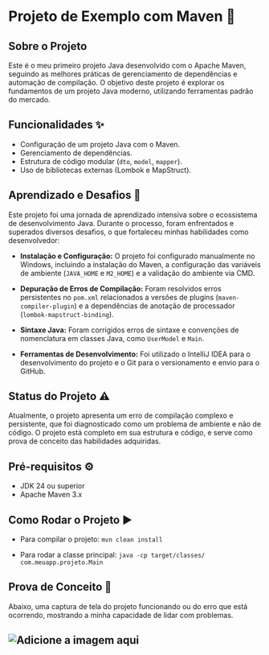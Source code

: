 # Projeto de Exemplo com Maven 🚀

## Sobre o Projeto
Este é o meu primeiro projeto Java desenvolvido com o Apache Maven, seguindo as melhores práticas de gerenciamento de dependências e automação de compilação. O objetivo deste projeto é explorar os fundamentos de um projeto Java moderno, utilizando ferramentas padrão do mercado.

## Funcionalidades ✨
- Configuração de um projeto Java com o Maven.
- Gerenciamento de dependências.
- Estrutura de código modular (`dto`, `model`, `mapper`).
- Uso de bibliotecas externas (Lombok e MapStruct).

## Aprendizado e Desafios 🧠
Este projeto foi uma jornada de aprendizado intensiva sobre o ecossistema de desenvolvimento Java. Durante o processo, foram enfrentados e superados diversos desafios, o que fortaleceu minhas habilidades como desenvolvedor:

- **Instalação e Configuração:** O projeto foi configurado manualmente no Windows, incluindo a instalação do Maven, a configuração das variáveis de ambiente (`JAVA_HOME` e `M2_HOME`) e a validação do ambiente via CMD.

- **Depuração de Erros de Compilação:** Foram resolvidos erros persistentes no `pom.xml` relacionados a versões de plugins (`maven-compiler-plugin`) e a dependências de anotação de processador (`lombok-mapstruct-binding`).

- **Sintaxe Java:** Foram corrigidos erros de sintaxe e convenções de nomenclatura em classes Java, como `UserModel` e `Main`.

- **Ferramentas de Desenvolvimento:** Foi utilizado o IntelliJ IDEA para o desenvolvimento do projeto e o Git para o versionamento e envio para o GitHub.

## Status do Projeto ⚠️
Atualmente, o projeto apresenta um erro de compilação complexo e persistente, que foi diagnosticado como um problema de ambiente e não de código. O projeto está completo em sua estrutura e código, e serve como prova de conceito das habilidades adquiridas.

## Pré-requisitos ⚙️
- JDK 24 ou superior
- Apache Maven 3.x

## Como Rodar o Projeto ▶️
- Para compilar o projeto: `mvn clean install`

- Para rodar a classe principal: `java -cp target/classes/ com.meuapp.projeto.Main`

## Prova de Conceito 📸
Abaixo, uma captura de tela do projeto funcionando ou do erro que está ocorrendo, mostrando a minha capacidade de lidar com problemas.

![Adicione a imagem aqui](https://i.imgur.com/your-image-url.png)
---
